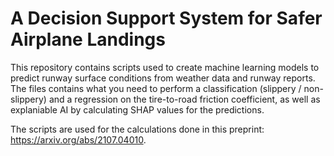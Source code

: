 # A Decision Support System for Safer Airplane Landings
This repository contains scripts used to create machine learning models to predict runway surface conditions from weather data and runway reports. The files contains what you need to perform a classification (slippery / non-slippery) and a regression on the tire-to-road friction coefficient, as well as explaniable AI by calculating SHAP values for the predictions.

The scripts are used for the calculations done in this preprint: https://arxiv.org/abs/2107.04010.
